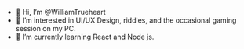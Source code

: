 - 👋 Hi, I’m @WilliamTrueheart
- 👀 I’m interested in UI/UX Design, riddles, and the occasional gaming session on my PC.
- 🌱 I’m currently learning React and Node js.


<!---
WilliamTrueheart/WilliamTrueheart is a ✨ special ✨ repository because its `README.md` (this file) appears on your GitHub profile.
You can click the Preview link to take a look at your changes.
--->
